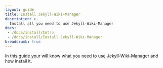 ```yaml
---
layout: guide
title: Install Jekyll-Wiki-Manager
description: >-
  Install all you need to use Jekyll-Wiki-Manager
docs:
 - /docs/install/Intro
 - /docs/install/Install Jekyll-Wiki-Manager
breadcrumb: true
---
```


In this guide your will know what you need to use Jekyll-Wiki-Manager and 
how install it.